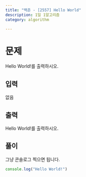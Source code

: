 ```yaml
---
title: "백준 - [2557] Hello World"
description: 1일 1알고리즘 
category: algorithm

---
```



# 문제
Hello World!를 출력하시오.

## 입력
없음

## 출력
Hello World!를 출력하시오.

## 풀이

그냥 콘솔로그 찍으면 됩니다.

```javascript
console.log("Hello World!")
```